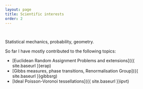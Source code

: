```yaml
---
layout: page
title: Scientific interests
order: 2
---
```

<br/>

Statistical mechanics, probability, geometry.

 So far I have mostly contributed to the following topics:
- [Euclidean Random Assignment Problems and extensions]({{ site.baseurl }}erap)
- [Gibbs measures, phase transitions, Renormalisation Group]({{ site.baseurl }}gibbsrg)
- [Ideal Poisson-Voronoi tessellations]({{ site.baseurl }}ipvt)

